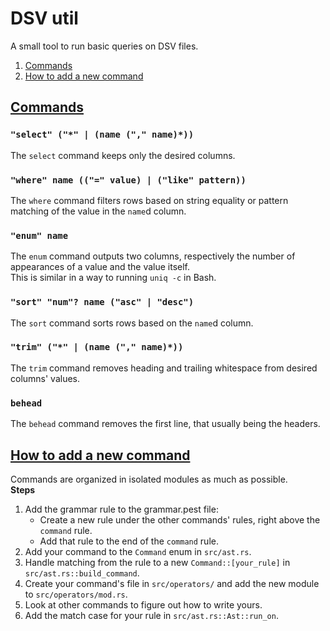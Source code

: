 # DSV util

A small tool to run basic queries on DSV files.

1. [Commands](#commands)
2. [How to add a new command](#how-to-add-a-new-command)

## [Commands](#dsv-util)

### `"select" ("*" | (name ("," name)*))`

The `select` command keeps only the desired columns.

### `"where" name (("=" value) | ("like" pattern))`

The `where` command filters rows based on string equality or pattern matching of the value in the `name`d column.

### `"enum" name`

The `enum` command outputs two columns, respectively the number of appearances of a value and the value itself.  
This is similar in a way to running `uniq -c` in Bash.

### `"sort" "num"? name ("asc" | "desc")`

The `sort` command sorts rows based on the `name`d column.

### `"trim" ("*" | (name ("," name)*))`

The `trim` command removes heading and trailing whitespace from desired columns' values.

### `behead`

The `behead` command removes the first line, that usually being the headers.

## [How to add a new command](#dsv-util)

Commands are organized in isolated modules as much as possible.  
**Steps**
1. Add the grammar rule to the grammar.pest file:
   - Create a new rule under the other commands' rules, right above the `command` rule.
   - Add that rule to the end of the `command` rule.
2. Add your command to the `Command` enum in `src/ast.rs`.
3. Handle matching from the rule to a new `Command::[your_rule]` in `src/ast.rs::build_command`.
4. Create your command's file in `src/operators/` and add the new module to `src/operators/mod.rs`.
5. Look at other commands to figure out how to write yours.
6. Add the match case for your rule in `src/ast.rs::Ast::run_on`.
